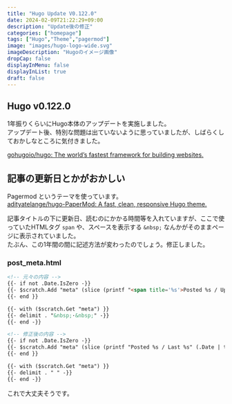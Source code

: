 ```yaml
---
title: "Hugo Update V0.122.0"
date: 2024-02-09T21:22:29+09:00
description: "Update後の修正"
categories: ["homepage"]
tags: ["Hugo","Theme","pagermod"]
image: "images/hugo-logo-wide.svg"
imageDescription: "Hugoのイメージ画像"
dropCap: false
displayInMenu: false
displayInList: true
draft: false
---
```

## Hugo v0.122.0

1年振りくらいにHugo本体のアップデートを実施しました。  
アップデート後、特別な問題は出ていないように思っていましたが、しばらくしておかしなところに気付きました。  

[gohugoio/hugo: The world’s fastest framework for building websites.](https://github.com/gohugoio/hugo)  

## 記事の更新日とかがおかしい

Pagermod というテーマを使っています。  
[adityatelange/hugo-PaperMod: A fast, clean, responsive Hugo theme.](https://github.com/adityatelange/hugo-PaperMod/)  

記事タイトルの下に更新日、読むのにかかる時間等を入れていますが、ここで使っていたHTMLタグ `span` や、スペースを表示する `&nbsp;` なんかがそのままページに表示されていました。  
たぶん、この1年間の間に記述方法が変わったのでしょう。修正しました。  

### post_meta.html

```html
<!-- 元々の内容 -->
{{- if not .Date.IsZero -}}
{{- $scratch.Add "meta" (slice (printf "<span title='%s'>Posted %s / Updated %s</span>" (.Date) (.Date | time.Format (default "2006-01-02" site.Params.DateFormat)) (.Lastmod.Format (default "2006-01-02")))) }}
{{- end }}

{{- with ($scratch.Get "meta") }}
{{- delimit . "&nbsp;·&nbsp;" -}}
{{- end -}}
```

```html
<!-- 修正後の内容 -->
{{- if not .Date.IsZero -}}
{{- $scratch.Add "meta" (slice (printf "Posted %s / Last %s" (.Date | time.Format (default "2006-01-02")) (.Lastmod.Format (default "2006-01-02")))) }}
{{- end }}

{{- with ($scratch.Get "meta") }}
{{- delimit . " " -}}
{{- end -}}
```

これで大丈夫そうです。  
